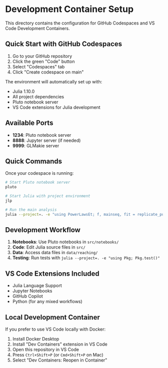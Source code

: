 # Development Container Setup

This directory contains the configuration for GitHub Codespaces and VS Code Development Containers.

## Quick Start with GitHub Codespaces

1. Go to your GitHub repository
2. Click the green "Code" button
3. Select "Codespaces" tab
4. Click "Create codespace on main"

The environment will automatically set up with:
- Julia 1.10.0
- All project dependencies
- Pluto notebook server
- VS Code extensions for Julia development

## Available Ports

- **1234**: Pluto notebook server
- **8888**: Jupyter server (if needed)
- **9999**: GLMakie server

## Quick Commands

Once your codespace is running:

```bash
# Start Pluto notebook server
pluto

# Start Julia with project environment
jlp

# Run the main analysis
julia --project=. -e "using PowerLawsEt; f, mainseq, fit = replicate_pub_whk_sim()"
```

## Development Workflow

1. **Notebooks**: Use Pluto notebooks in `src/notebooks/`
2. **Code**: Edit Julia source files in `src/`
3. **Data**: Access data files in `data/reaching/`
4. **Testing**: Run tests with `julia --project=. -e "using Pkg; Pkg.test()"`

## VS Code Extensions Included

- Julia Language Support
- Jupyter Notebooks
- GitHub Copilot
- Python (for any mixed workflows)

## Local Development Container

If you prefer to use VS Code locally with Docker:

1. Install Docker Desktop
2. Install "Dev Containers" extension in VS Code
3. Open this repository in VS Code
4. Press `Ctrl+Shift+P` (or `Cmd+Shift+P` on Mac)
5. Select "Dev Containers: Reopen in Container"